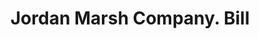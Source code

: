 ---
doi: 10.7916/D8PP0HR6
date_other: '1908'
date_other_textual: '1908'
form: printed ephemera
genre:
- Invoices
name:
- Jordan Marsh Company
object_in_context_url: https://biggert.cul.columbia.edu/items/view/ave_biggert_00410
subject_hierarchical_geographic:
- Boston, Massachusetts, United States
subject_name:
- Jordan Marsh Company
title: Jordan Marsh Company. Bill
sort_title: Jordan Marsh Company. Bill
call_number: ave_biggert_00410
coordinates:
- 42.35805555555556,-71.06361111111111
pid: ave_biggert_00410
identifiers: ave_biggert_00410
thumbnail: https://derivativo-1.library.columbia.edu/iiif/2/ldpd:344053/full/!256,256/0/native.jpg
permalink: /biggert/ave_biggert_00410/
layout: iiif-image-page
---